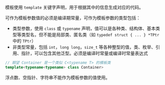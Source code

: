 模板使用 `template` 关键字声明，用于根据其中的信息生成对应的代码。

可作为模板参数值的必须是编译期常量，可作为模板参数的类型包括：

* 类型参数，使用 `class` 或 `typename` 声明，值可以是各种类、结构体、基本类型等类型名，但不能是局部类、匿名类（如 `typedef struct { ... } *TPtr` 中的 `TPtr`）
* 非类型常量，包括 `int`，`long long`，`size_t` 等各种整型的值，类、枚举、引用、指针，可以包含其他泛型。必须是编译时常量或编译时常量表达式

```c++
// 期望 Container 是一个类似 C<typename T> 的模板类 
template<typename<typename> class Container>
```

浮点数、空指针、字符串不能作为模板参数的值使用。

‍

